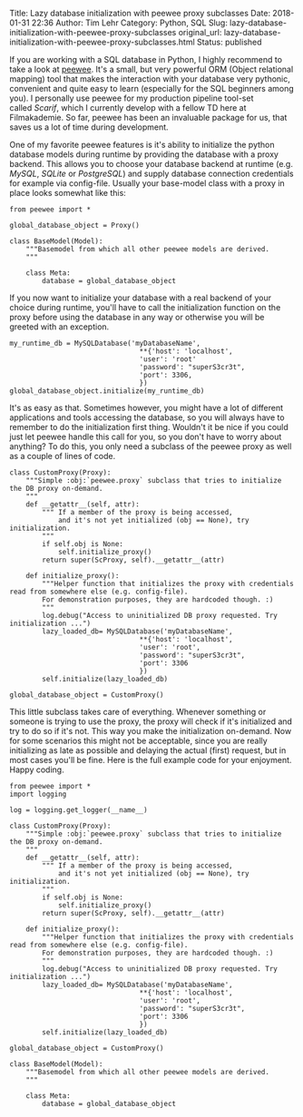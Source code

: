 Title: Lazy database initialization with peewee proxy subclasses
Date: 2018-01-31 22:36
Author: Tim Lehr
Category: Python, SQL
Slug: lazy-database-initialization-with-peewee-proxy-subclasses
original_url: lazy-database-initialization-with-peewee-proxy-subclasses.html
Status: published

If you are working with a SQL database in Python, I highly recommend to take a look at [peewee](https://peewee.readthedocs.io/en/latest/). It's a small, but very powerful ORM (Object relational mapping) tool that makes the interaction with your database very pythonic, convenient and quite easy to learn (especially for the SQL beginners among you). I personally use peewee for my production pipeline tool-set called *Scarif*, which I currently develop with a fellow TD here at Filmakademie. So far, peewee has been an invaluable package for us, that saves us a lot of time during development.

One of my favorite peewee features is it's ability to initialize the python database models during runtime by providing the database with a proxy backend. This allows you to choose your database backend at runtime (e.g. *MySQL*, *SQLite* or *PostgreSQL*) and supply database connection credentials for example via config-file. Usually your base-model class with a proxy in place looks somewhat like this:

``` line-numbers
from peewee import *

global_database_object = Proxy()

class BaseModel(Model):
    """Basemodel from which all other peewee models are derived.
    """

    class Meta:
        database = global_database_object
```

If you now want to initialize your database with a real backend of your choice during runtime, you'll have to call the initialization function on the proxy before using the database in any way or otherwise you will be greeted with an exception.

``` line-numbers
my_runtime_db = MySQLDatabase('myDatabaseName',
                                **{'host': 'localhost',
                                'user': 'root'
                                'password': "superS3cr3t",
                                'port': 3306,
                                })
global_database_object.initialize(my_runtime_db)
```

It's as easy as that. Sometimes however, you might have a lot of different applications and tools accessing the database, so you will always have to remember to do the initialization first thing. Wouldn't it be nice if you could just let peewee handle this call for you, so you don't have to worry about anything? To do this, you only need a subclass of the peewee proxy as well as a couple of lines of code.

``` line-numbers
class CustomProxy(Proxy):
    """Simple :obj:`peewee.proxy` subclass that tries to initialize the DB proxy on-demand.
    """
    def __getattr__(self, attr):
        """ If a member of the proxy is being accessed, 
            and it's not yet initialized (obj == None), try initialization.
        """
        if self.obj is None:
            self.initialize_proxy()
        return super(ScProxy, self).__getattr__(attr)

    def initialize_proxy():
        """Helper function that initializes the proxy with credentials read from somewhere else (e.g. config-file). 
        For demonstration purposes, they are hardcoded though. :) 
        """
        log.debug("Access to uninitialized DB proxy requested. Try initialization ...")
        lazy_loaded_db= MySQLDatabase('myDatabaseName',
                                **{'host': 'localhost',
                                'user': 'root',
                                'password': "superS3cr3t",
                                'port': 3306
                                })
        self.initialize(lazy_loaded_db)

global_database_object = CustomProxy()
```

This little subclass takes care of everything. Whenever something or someone is trying to use the proxy, the proxy will check if it's initialized and try to do so if it's not. This way you make the initialization on-demand. Now for some scenarios this might not be acceptable, since you are really initializing as late as possible and delaying the actual (first) request, but in most cases you'll be fine. Here is the full example code for your enjoyment. Happy coding.

``` line-numbers
from peewee import *
import logging 

log = logging.get_logger(__name__)

class CustomProxy(Proxy):
    """Simple :obj:`peewee.proxy` subclass that tries to initialize the DB proxy on-demand.
    """
    def __getattr__(self, attr):
        """ If a member of the proxy is being accessed, 
            and it's not yet initialized (obj == None), try initialization.
        """
        if self.obj is None:
            self.initialize_proxy()
        return super(ScProxy, self).__getattr__(attr)

    def initialize_proxy():
        """Helper function that initializes the proxy with credentials read from somewhere else (e.g. config-file). 
        For demonstration purposes, they are hardcoded though. :) 
        """
        log.debug("Access to uninitialized DB proxy requested. Try initialization ...")
        lazy_loaded_db= MySQLDatabase('myDatabaseName',
                                **{'host': 'localhost',
                                'user': 'root',
                                'password': "superS3cr3t",
                                'port': 3306
                                })
        self.initialize(lazy_loaded_db)

global_database_object = CustomProxy()

class BaseModel(Model):
    """Basemodel from which all other peewee models are derived.
    """

    class Meta:
        database = global_database_object
```
